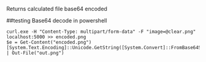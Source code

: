 
Returns calculated file base64 encoded

##testing
Base64 decode in powershell
````
curl.exe -H "Content-Type: multipart/form-data" -F "image=@clear.png" localhost:5000 >> encoded.png
$e = Get-Content("encoded.png")
[System.Text.Encoding]::Unicode.GetString([System.Convert]::FromBase64String($e)) | Out-File("out.png")
````